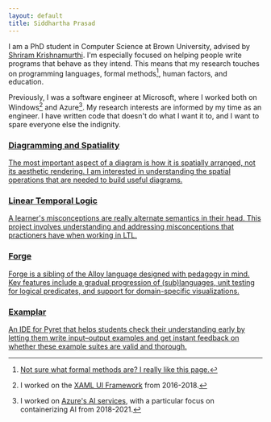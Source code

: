 ```yaml
---
layout: default
title: Siddhartha Prasad
---
```


I am a PhD student in Computer Science at Brown University, advised by [Shriram Krishnamurthi](https://cs.brown.edu/~sk/). I'm especially focused on helping people write programs that behave as they intend. This means that my research touches on programming languages, formal methods[^1], human factors, and education.

Previously, I was a software engineer at Microsoft, where I worked both on Windows[^2] and Azure[^3]. My research interests are informed by my time as an engineer. I have written code that doesn't do what I want it to, and I want to spare everyone else the indignity.


[^1]: [Not sure what formal methods are? I really like this page.](https://shemesh.larc.nasa.gov/fm/fm-what.html)

[^2]: I worked on the [XAML UI Framework](https://github.com/microsoft/microsoft-ui-xaml) from 2016-2018.
[^3]: I worked on [Azure's AI services](https://azure.microsoft.com/en-us/products/ai-services), with a particular focus on containerizing AI from 2018-2021.




<div class="project-list">

  <a href="/diagramming" class="project-card-link">
    <div class="project-card">
      <h3 class="project-title">Diagramming and Spatiality</h3>
      <p class="project-description">
      The most important aspect of a diagram is how it is spatially arranged, not its aesthetic rendering. I am interested in understanding the
      spatial operations that are needed to build useful diagrams.
      </p>
    </div>
  </a>

  <a href="/lineartemporallogic" class="project-card-link">
    <div class="project-card">
      <h3 class="project-title">Linear Temporal Logic</h3>
      <p class="project-description">
        A learner's misconceptions are really alternate semantics in their head.
        This project involves understanding and addressing misconceptions that
        practioners have when working in LTL.
      </p>
    </div>
  </a>


  <a href="https://forge-fm.org" class="project-card-link">
    <div class="project-card">
      <h3 class="project-title">Forge</h3>
      <p class="project-description">Forge is a sibling of the Alloy language designed with 
      pedagogy in mind. Key features include a gradual progression of (sub)languages,
      unit testing for logical predicates, and support for domain-specific visualizations.

</p>
    </div>
  </a>

  <a href="https://blog.brownplt.org/2024/01/01/examplar.html" class="project-card-link">
    <div class="project-card">
      <h3 class="project-title">Examplar</h3>
      <p class="project-description"> An IDE for Pyret that helps students check their understanding early by letting them write input–output examples and get instant feedback on whether these example suites are valid and thorough.
      </p>
    </div>
  </a>

</div>







<!-- - I'm particularly proud of my formalization of [Kleene Algebra](https://leanprover-community.github.io/mathlib4_docs/Mathlib/Algebra/Order/Kleene.html) as part of the Lean Mathlib project.
- I try to be involved with the New England Programming Languages community(see talks at [NEPLS 2025](https://nepls.org/Events/34/abstracts.html#prasad), [Racket Con 2022](https://con.racket-lang.org/2022/)) -->


